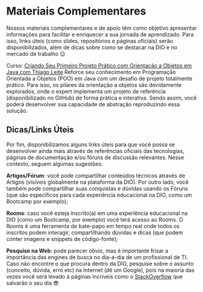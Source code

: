 # Materiais Complementares
 
Nossos materiais complementares e de apoio têm como objetivo apresentar informações para facilitar e enriquecer a sua jornada de aprendizado. Para isso, links úteis (como slides, repositórios e páginas oficiais) serão disponibilizados, além de dicas sobre como se destacar na DIO e no mercado de trabalho 😉
 
Curso: [Criando Seu Primeiro Projeto Prático com Orientação a Objetos em Java com Thiago Leite](https://web.dio.me/lab/criando-seu-primeiro-projeto-pratico-com-orientacao-a-objetos-em-java/learning/0e0920e5-7c19-4d63-a714-e5c3ce48b54a)
Reforce seu conhecimento em Programação Orientada a Objetos (POO) em Java com um desafio de projeto totalmente prático. Para isso, os pilares da orientação a objetos são devidamente explorados, onde o expert implementa um projeto de referência (disponibilizado no GitHub) de forma prática e interativa. Sendo assim, você poderá desenvolver sua capacidade de abstração reproduzindo essa solução.

 
## Dicas/Links Úteis
 
Por fim, disponibilizamos alguns links úteis para que você possa se desenvolver ainda mais através de referências oficiais das tecnologias, páginas de documentação e/ou fóruns de discussão relevantes. Nesse contexto, seguem algumas sugestões:
 
**Artigos/Fórum**: você pode compartilhar conteúdos técnicos através de Artigos (visíveis globalmente na plataforma da DIO). Por outro lado, você também pode compartilhar suas conquistas e dúvidas usando os Fóruns (que são específicos para cada experiência educacional na DIO, como um Bootcamp por exemplo);

**Rooms**: caso você esteja inscrito(a) em uma experiência educacional na DIO (como um Bootcamp, por exemplo) você terá acesso ao Rooms. O Rooms é uma ferramenta de bate-papo em tempo real onde todos os inscritos podem interagir, compartilhando dúvidas e dicas (que podem conter imagens e snippets de código-fonte);

**Pesquise na Web**: pode parecer óbvio, mas é importante frisar a importância das engines de busca no dia-a-dia de um profissional de TI. Caso não encontre o que procura dentro da DIO, pesquise sobre o assunto (conceito, dúvida, erro etc) na Internet (dê um Google), pois na maioria das vezes você será levado à páginas incríveis como o [StackOverflow](https://stackoverflow.com/) que salvarão o seu dia 😎
